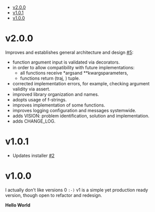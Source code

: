 - [v2.0.0](https://github.com/joaomcteixeira/Tauren-MD/blob/master/CHANGE_LOG.md#v2.0.0)
- [v1.0.1](https://github.com/joaomcteixeira/Tauren-MD/blob/master/CHANGE_LOG.md#v1.0.1)
- [v1.0.0](https://github.com/joaomcteixeira/Tauren-MD/blob/master/CHANGE_LOG.md#v1.0.0)

# v2.0.0

Improves and establishes general architecture and design [#5](https://github.com/joaomcteixeira/Tauren-MD/pull/5):

- function argument input is validated via decorators.
- in order to allow compatibility with future implementations:
    - all functions receive *argsand **kwargsparameters,
    - functions return (traj, ) tuple.
- corrected implementation errors, for example, checking argument validity via assert.
- improved library organization and names.
- adopts usage of f-strings.
- improves implementation of some functions.
- improves logging configuration and messages systemwide.
- adds VISION: problem identification, solution and implementation.
- adds CHANGE_LOG.

# v1.0.1

- Updates installer [#2](https://github.com/joaomcteixeira/Tauren-MD/pull/2)

# v1.0.0

I actually don't like versions 0 `:-)`
v1 is a simple yet production ready version, though open to refactor and redesign.

**Hello World**
